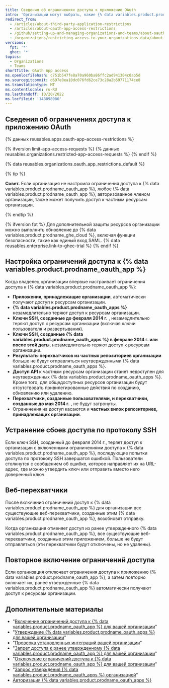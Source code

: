 ```yaml
---
title: Сведения об ограничениях доступа к приложению OAuth
intro: 'Организации могут выбрать, какие {% data variables.product.prodname_oauth_apps %} будут иметь доступ к их репозиториям и другим ресурсам, включив ограничения доступа {% data variables.product.prodname_oauth_app %}.'
redirect_from:
  - /articles/about-third-party-application-restrictions
  - /articles/about-oauth-app-access-restrictions
  - /github/setting-up-and-managing-organizations-and-teams/about-oauth-app-access-restrictions
  - /organizations/restricting-access-to-your-organizations-data/about-oauth-app-access-restrictions
versions:
  fpt: '*'
  ghec: '*'
topics:
  - Organizations
  - Teams
shortTitle: OAuth App access
ms.openlocfilehash: c751b547fe8a70a960ba86ffc2ad941304c0ab5d
ms.sourcegitcommit: d697e0ea10dc076fd62ce73c28a2b59771174ce8
ms.translationtype: MT
ms.contentlocale: ru-RU
ms.lasthandoff: 10/20/2022
ms.locfileid: '148098980'
---
```

## Сведения об ограничениях доступа к приложению OAuth

{% данных reusables.apps.oauth-app-access-restrictions %}

{% ifversion limit-app-access-requests %} {% данных reusables.organizations.restricted-app-access-requests %} {% endif %}

{% data reusables.organizations.oauth_app_restrictions_default %}

{% tip %}

**Совет.** Если организация не настроила ограничения доступа к {% data variables.product.prodname_oauth_app %}, любое {% data variables.product.prodname_oauth_app %}, авторизованное членом организации, также может получить доступ к частным ресурсам организации.

{% endtip %}

{% ifversion fpt %} Для дополнительной защиты ресурсов организации можно выполнить обновление до {% data variables.product.prodname_ghe_cloud %}, включая функции безопасности, такие как единый вход SAML. {% data reusables.enterprise.link-to-ghec-trial %} {% endif %}

## Настройка ограничений доступа к {% data variables.product.prodname_oauth_app %}

Когда владелец организации впервые настраивает ограничения доступа к {% data variables.product.prodname_oauth_app %}:

- **Приложения, принадлежащие организации**, автоматически получают доступ к ресурсам организации.
- **{% data variables.product.prodname_oauth_apps %}** незамедлительно теряют доступ к ресурсам организации.
- **Ключи SSH, созданные до февраля 2014 г.** , незамедлительно теряют доступ к ресурсам организации (включая ключи пользователя и развертывания).
- **Ключи SSH, созданные {% data variables.product.prodname_oauth_apps %} в феврале 2014 г. или после этой даты**, незамедлительно теряют доступ к ресурсам организации.
- **Результаты перехватчиков из частных репозиториев организации** больше не будут отправляться неутвержденными {% data variables.product.prodname_oauth_apps %}.
- **Доступ API** к частным ресурсам организации станет недоступен для неутвержденных {% data variables.product.prodname_oauth_apps %}. Кроме того, для общедоступных ресурсов организации будут отсутствовать привилегированные действия по созданию, обновлению или удалению.
- **Перехватчики, созданные пользователями, и перехватчики, созданные до мая 2014 г.** , не будут затронуты.
- Ограничения на доступ касаются и **частных вилок репозиториев, принадлежащих организации**.

## Устранение сбоев доступа по протоколу SSH

Если ключ SSH, созданный до февраля 2014 г., теряет доступ к организации с включенными ограничениями доступа к {% data variables.product.prodname_oauth_app %}, последующие попытки доступа по протоколу SSH завершатся ошибкой. Пользователи столкнутся с сообщением об ошибке, которое направляет их на URL-адрес, где можно утвердить ключ или отправить вместо него доверенный ключ.

## Веб-перехватчики

После включения ограничений доступ к {% data variables.product.prodname_oauth_app %} для организации все существующие веб-перехватчики, созданные этим {% data variables.product.prodname_oauth_app %}, возобновят отправку.

Когда организация отменяет доступ из ранее утвержденного {% data variables.product.prodname_oauth_app %}, все существующие веб-перехватчики, созданные этим приложением, больше не будут отправляться (эти перехватчики будут отключены, но не удалены).

## Повторное включение ограничений доступа

Если организация отключает ограничения доступа к приложению {% data variables.product.prodname_oauth_app %}, а затем повторно включает их, ранее утвержденные {% data variables.product.prodname_oauth_app %} автоматически получают доступ к ресурсам организации.

## Дополнительные материалы

- "[Включение ограничений доступа к {% data variables.product.prodname_oauth_app %} для вашей организации](/articles/enabling-oauth-app-access-restrictions-for-your-organization)"
- "[Утверждение {% data variables.product.prodname_oauth_apps %} для вашей организации](/articles/approving-oauth-apps-for-your-organization)"
- "[Проверка установленных интеграций вашей организации](/articles/reviewing-your-organization-s-installed-integrations)"
- "[Запрет доступа к ранее утвержденному {% data variables.product.prodname_oauth_app %} для вашей организации](/articles/denying-access-to-a-previously-approved-oauth-app-for-your-organization)"
- "[Отключение ограничений доступа к {% data variables.product.prodname_oauth_app %} для вашей организации](/articles/disabling-oauth-app-access-restrictions-for-your-organization)"
- "[Запрос утверждения {% data variables.product.prodname_oauth_apps %} организацией](/articles/requesting-organization-approval-for-oauth-apps)"
- [Авторизация {% data variables.product.prodname_oauth_apps %}](/github/authenticating-to-github/keeping-your-account-and-data-secure/authorizing-oauth-apps)
